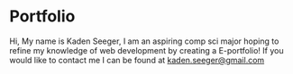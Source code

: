 # Portfolio
Hi, My name is Kaden Seeger, I am an aspiring comp sci major hoping to refine my knowledge of web development by creating a E-portfolio! If you would like to contact me I can be found at kaden.seeger@gmail.com
